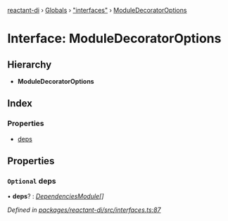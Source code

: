 [reactant-di](../README.md) › [Globals](../globals.md) › ["interfaces"](../modules/_interfaces_.md) › [ModuleDecoratorOptions](_interfaces_.moduledecoratoroptions.md)

# Interface: ModuleDecoratorOptions

## Hierarchy

* **ModuleDecoratorOptions**

## Index

### Properties

* [deps](_interfaces_.moduledecoratoroptions.md#optional-deps)

## Properties

### `Optional` deps

• **deps**? : *[DependenciesModule](../modules/_interfaces_.md#dependenciesmodule)[]*

*Defined in [packages/reactant-di/src/interfaces.ts:87](https://github.com/unadlib/reactant/blob/222a645/packages/reactant-di/src/interfaces.ts#L87)*
